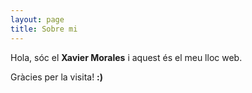 ```yaml
---
layout: page
title: Sobre mi
---
```


Hola, sóc el **Xavier Morales** i aquest és el meu lloc web.

Gràcies per la visita! **:)**
